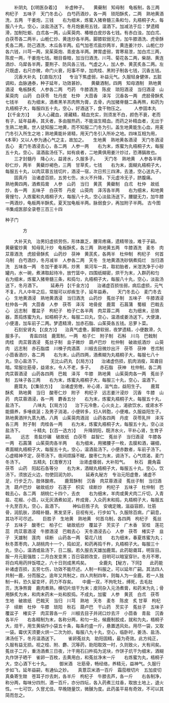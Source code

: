 <!-- { "loadSidebar": true } -->
　　补阴丸 【《明医杂着》】 　补虚种子。　　黄蘗制　知母制　龟板制，各三两　枸杞子　五味子　天门冬去心　白芍药酒炒，各一两　琐阳酥炙，二两　熟地黄酒洗，五两　干姜炮，三钱　　右为细末，炼蜜入猪脊髓三条和匀，丸梧桐子大，每服八十丸，空心，淡盐汤送下。冬月炮姜用五钱，温酒下。加减法于后：梦遗精滑，加制牡蛎、白朮各一两，山茱萸肉、椿根白皮炒各七钱。有赤白浊，加白朮、白茯苓各二两半，山栀仁炒、黄连炒各半两。脚膝软弱无力，加牛膝酒洗、虎骨酥炙各二两，防己酒洗、木瓜各半两。疝气加苍朮盐炒两半，黄连姜汁炒、山栀仁炒各六钱，川芎一两，吴茱萸炮、青皮各半两。脾胃虚弱，胃寒易泄，加白朮三两，陈皮一两，干姜炮七钱。眼目昏暗，加当归酒洗、川芎、菊花各二两，柴胡、黄连酒炒、乌犀各半两，蔓荆子、防风各三钱。气虚之人，加人参、黄芪炙各二两。左尺既虚，右尺亦微，命门火衰，阳事不举，加肉桂、黑附子制各七钱，沉香五钱。
　　沉香大补丸 【《直指方》】 　专治下焦虚弱，补益元气。久服轻身健体，五脏调和，血脉通泰，种子延年，功效甚妙。　　黄蘗酒制，四两　知母酒制　熟地黄酒浸　龟板酥炙　人参各二两　芍药　牛膝酒洗　陈皮　琐阳酒浸　当归酒浸　山茱萸肉　山药　白茯苓　牡丹皮　杜仲　大茴香　泽泻　沉香各一两　虎胫骨酥炙七钱半　　右为细末，酒煮黑羊羔肉熬为膏，去骨，内加猪脊髓二条再熬，和药为丸梧桐子大，每服四五十丸，空心，好酒送下，食干物压之。
　　人参固本丸 【《千金方》】 　夫人心藏血，肾藏精，精血充实，则须发不白，颜色不衰，老而有子，延年益寿。其夭者，多由服热药，不能滋生精血。而药之补精血者，无出于生熟二地黄。世人徒知服二地黄，而不知服二门冬为引。盖生地黄能生心血，用麦门冬引入所生之地；熟地黄能补肾精，用天门冬引入所补之地。四味互相为用，《本草》又以人参为通心气之主，故加之。　　生地黄　熟地黄各酒浸　天门冬酒浸去心　麦门冬酒浸去心，各二两　人参一两　　右为末，炼蜜为丸梧桐子大，每服五十丸，空心，温酒盐汤任下。如有痰者，二地黄俱用姜汁炒过，恐滞膈故也。
　　三才封髓丹　降心火，益肾水，久服多子。　　天门冬　熟地黄　人参各半两　砂仁炒，两半　黄蘗炒褐色，三两　甘草炙，七钱　　右为末，面糊丸梧桐子大，每服五十丸，以肉苁蓉五钱切片，酒浸一宿，次日煎三四沸，去渣，空心送丸子。
　　固真丹　治诸虚百损，五劳七伤，水火不升降，下元虚冷无子，脐腹痛。　　熟地黄四两，酒煮捣膏　人参　山药　当归　黄芪　黄蘗制　白朮　杜仲　故纸炒，各一两　五味子　白茯苓　丹皮　山萸肉　泽泻各半两　　右为细末，和地黄膏搜匀，入炼蜜和丸梧桐子大，每服八十丸，空心淡盐汤送下。腰腿无力，加牛膝一两酒炒，龟板两半酥炙。夏天加龟板半两。脉弱食少，再加附子半两。
古今图书集成医部全录卷三百三十四

种子门

　　　　方

　　大补天丸　治男妇虚损劳伤，形体羸乏，腰背疼痛，遗精带浊，难于子嗣。　　黄蘗蜜炒黄　知母乳汁炒　龟板酥炙，各三两　熟地黄五两　牛膝酒洗　麦冬　肉苁蓉酒洗　虎胫骨酥炙　山药炒　茯神　黄芪炙，各两半　杜仲制　枸杞子　何首乌制　白芍酒炒，冬月减半　人参各二两　天冬　生地黄酒洗砂锅煮捣烂　当归酒洗　五味各一两　冬加干姜半两，炒黑　紫河车一具，取初胎者，米泔洗净于小砂罐内，水一碗，煮沸取起待冷，放竹篮中，四围纸糊密，烘干为末，入群药和匀　　右为细末，炼蜜入猪脊髓三条，和捣匀，丸梧桐子大，每服八十丸，空心，淡盐汤送下，冬月酒下。
　　延寿丹 【《千金方》】 　治诸虚百损怯弱，病后虚损，元气不复。凡人中年之后，常服可以却疾生子，延年益寿。　　天门冬去心　麦门冬去心　生地黄酒浸　熟地黄酒浸　当归酒洗　山药炒　菟丝子制　五味子　牛膝酒浸　杜仲各一两　大茴香　人参　茯苓　泽泻　地骨皮　鹿茸　石菖蒲　蜀椒　巴戟去心　远志制　覆盆子　枸杞子　柏子仁各半两　肉苁蓉二两　　右为细末，忌铁器，蒸捣炼蜜为丸，如梧桐子大，每服二曰丸，空心，温酒或姜汤送下。大便溏，小便濇，加车前子二两。梦遗精滑，加赤石脂、山茱萸各五钱。忌萝卜菜。
　　石刻安肾丸 【《良方》】 　治真气虚惫，脚膝软弱，夜梦遗精，小便数滑，久服多子。　　青盐四钱　鹿茸制，一两　柏子仁　附子制　石斛　川乌　巴戟制　肉桂　肉苁蓉酒浸　菟丝子制　韭子微炒　葫卢巴炒　杜仲制　破故纸酒炒　山萸肉　远志制　赤石脂煨　川楝子肉酒蒸　川椒去目微炒出汗　茯苓　茯神　苍朮制　小茴香酒炒，各二两　　右为末，山药四两，酒煮糊为丸梧桐子大，每服七八十丸，空心盐汤下。
　　无比山药丸 【《局方》】 　治诸虚伤损，肌肉消瘦，耳聋目暗。常服壮筋骨，益肾水，令人不老，多子。　　赤石脂　茯神　杜仲制，各二两　肉苁蓉酒浸　山药各四两　巴戟　泽泻　牛膝　熟地黄　山茱萸肉各一两　菟丝子制　五味子各三两　　右为末，炼蜜丸梧桐子大，每服三十丸，空心，温酒下。
　　鹿茸丸 【《集验方》】 　治诸虚劳倦，补心肾，滋气血，益阳生子。　　鹿茸酥炙　熟地黄　当归　酸枣仁炒　附子　枸杞子　远志姜汁浸炒　沉香　牛膝　山药　肉苁蓉酒浸，各一两　麝香五分　　右为末，炼蜜丸梧桐子大，每服五十丸，盐汤下。
　　八味丸 【《局方》】 　治下元冷惫，心火炎上，渴欲饮水，或肾水不能摄养，多唾痰涎；及男子消渴，小便转多，妇人转胞，小便难。久服益阳生子。　　熟地黄酒拌九蒸九晒，八两　山茱萸肉酒润　山药各四两　丹皮　茯苓乳拌　泽泻各三两　附子制　肉桂各一两　　右为末，炼蜜丸梧桐子大，每服五十丸，空心淡盐汤下。
　　十精丸 【《百一选方》】 　升降阴阳，既济水火，平补心肾，生育子嗣。　　远志　青盐炒碾　破故纸　白茯苓　益智仁　菟丝子　当归酒浸　牛膝各一两　石菖蒲　山茱萸肉各半两　　右为细末，用猪腰子一枚，去膜和酒，碾细，煮面糊丸梧桐子大，每服五十丸，空心，温酒盐汤下。小便赤数者，车前子汤下。心虚精神不定，茯苓汤下。夜间烦躁不眠，酸枣仁为末，调汤下。心气烦渴，麦门冬汤下。
　　五精丸 【《澹寮方》】 　治肾虚痿弱，大补阳气。　　秋石　鹿角霜　茯苓　山药　阳起石各等分　　右为末，酒糊丸梧桐子大，每服五十丸，空心，饮汤下。须放近火边，勿使回润为妙。
　　延寿丸秘方　专治元阳虚惫，诸虚不足，行步乏力，肢体酸疼。　　鹿茸酥制　沉香　肉苁蓉酒浸　菟丝子制　当归酒洗　葫卢巴炒　破故纸炒　石莲子　枳实　续断炒　枸杞子　五味子　杜仲制　巴戟去心，各二两　胡桃仁十四个，去衣　　右为细末，羊肉或黄犬肉二斤切，入青盐、花椒、小茴，以无灰酒煮如泥，杵成膏，入众药末和捣，丸梧桐子大，每服五十丸至百丸，空心，盐酒下。
　　神仙巨胜子丸　安魂定魄，滋益容颜，壮筋骨，润肌肤，添精补髓，黑发坚牙，目视有光，行步如飞，久服除百病，广嗣息，其功不可尽述。　　巨胜子　生地黄　熟地黄　何首乌制，各四两　枸杞子　菟丝子　五味子　酸枣仁　柏子仁　破故纸炒　覆盆子　芡实子　广木香　官桂　莲花蕊　肉苁蓉酒浸　牛膝酒浸　巴戟去心　天冬酒浸去心　人参　茯苓　楮实子　韭子　天雄制　莲肉　续断　山药各一两　菊花八钱　　右为细末，春夏炼蜜为丸；秋冬蒸枣肉，入胡桃肉十一个，捣如泥，和药再捣千杵，丸梧桐子大。每服三十丸，空心，温酒或盐汤下，日二服。若久服去天雄加鹿茸。此药聪聋耳，明盲目。服一月元脏强胜；二月白发变黑；百日容颜改变，目明可以暗室穿针。冬月不寒，将白鸡用药拌饭喂之，六十日则成黑鸡矣。
　　全鹿丸 【秘方，下同】 　此药能补诸虚百损，五劳七伤，功效不能尽述。人制一料服之，可以延年广嗣。其法四人共制一鹿，分而服之。逾年又共制之，四人共制四年，则每人为一全鹿。若一人独制一料，恐久留变坏，药力不存矣。　　中鹿一双，不拘牝牡，缚死，去毛肚　　页，洗净熬膏　鹿肉煮熟，横切片焙干为末；皮同杂入元汤煮膏，和药末为丸；骨用酥炙为末，和肉末药末一处和胶捣。不成丸，加蜜　人参　黄芪　白朮　茯苓　生地　破故纸　巴戟天　当归　川芎　熟地　天冬　麦冬　陈皮　炙   甘草　枸杞子　续断　杜仲　牛膝　琐阳　秋石　葫卢巴　干山药　芡实子　菟丝子　五味子　覆盆子　楮实子　肉苁蓉各一斤　川椒去目子并闭口炒去汗　小茴香　青盐　沉香各半斤　　右各精制为末，各称分两，和匀一处，候鹿制胶成，就和为丸，梧桐子大，焙干，用生黄绢作小袋五十条，每条约盛一斤，悬置透风处。用尽一袋，又取一袋。霉伏天须要火烘一二次为妙。每服八九十丸，空心，临卧时，姜汤、盐汤、沸汤任下，冬月温酒送下。
　　雀卵菟丝丸　助阳固精，最为奇效。此方纯正，久服有益无损。视之桂、附、麝、沉等药，助阳取效一时，久则致火，大有间矣。　　菟丝子二斤，重汤酒煮三日夜，汁干用石臼杵捣为泥块，作饼子炕干为细末，酒糊丸作饼子晒干　雀卵一百枚，去黄用白，和菟丝净末一斤　　右炼蜜为丸，梧桐子大，空心酒下七十丸。
　　御米酒　壮筋骨，畅经络，养精元，益神气。久服行步如飞，延年益嗣，有通仙之妙。　　真薏苡米酒一百斤　霜茄根切片　五加皮切　真桑寄生銼　苍耳子炒去刺，各半斤　枸杞子　牛膝去芦，各一斤　　右各制净，称分两，每味分四剂，酒一百斤，亦分四坛，各入药煮三炷香，取放土地上，退火性。一七可饮，久窨尤佳。早晚随量饮，微醺为度。此药虽平易有奇效，不可以其简而忽之。
